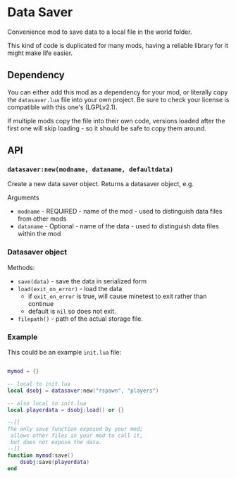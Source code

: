 # Data Saver

Convenience mod to save data to a local file in the world folder.

This kind of code is duplicated for many mods, having a reliable library for it might make life easier.

## Dependency

You can either add this mod as a dependency for your mod, or literally copy the `datasaver.lua` file into your own project. Be sure to check your license is compatible with this one's (LGPLv2.1).

If multiple mods copy the file into their own code, versions loaded after the first one will skip loading - so it should be safe to copy them around.

## API

### `datasaver:new(modname, dataname, defaultdata)`

Create a new data saver object. Returns a datasaver object, e.g.

Arguments

* `modname` - REQUIRED - name of the mod - used to distinguish data files from other mods
* `dataname` - Optional - name of the data - used to distinguish data files within the mod

### Datasaver object

Methods:

* `save(data)` - save the data in serialized form
* `load(exit_on_error)` - load the data
    * if `exit_on_error` is true, will cause minetest to exit rather than continue
    * default is `nil` so does not exit.
* `filepath()` - path of the actual storage file.

### Example

This could be an example `init.lua` file:

```lua

mymod = {}

-- local to init.lua
local dsobj = datasaver:new("rspawn", "players")

-- also local to init.lua
local playerdata = dsobj:load() or {}

--[[
The only save function exposed by your mod;
 allows other files in your mod to call it,
 but does not expose the data.
--]]
function mymod:save()
    dsobj:save(playerdata)
end
```
